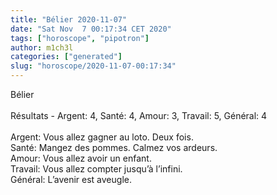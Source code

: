 ```yaml
---
title: "Bélier 2020-11-07"
date: "Sat Nov  7 00:17:34 CET 2020"
tags: ["horoscope", "pipotron"]
author: m1ch3l
categories: ["generated"]
slug: "horoscope/2020-11-07-00:17:34"
---
```


Bélier<br>
<br>
Résultats - Argent: 4, Santé: 4, Amour: 3, Travail: 5, Général: 4<br>
<br>
Argent:  Vous allez gagner au loto. Deux fois.<br>
Santé:   Mangez des pommes. Calmez vos ardeurs.<br>
Amour:   Vous allez avoir un enfant. <br>
Travail: Vous allez compter jusqu’à l’infini. <br>
Général: L’avenir est aveugle.<br>
